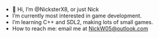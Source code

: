 - 👋 Hi, I’m @NicksterX8, or just Nick
- I’m currently most interested in game development.
- I’m learning C++ and SDL2, making lots of small games. 
- How to reach me: email me at NickW05@outlook.com

<!---
NicksterX8/NicksterX8 is a ✨ special ✨ repository because its `README.md` (this file) appears on your GitHub profile.
You can click the Preview link to take a look at your changes.
--->
